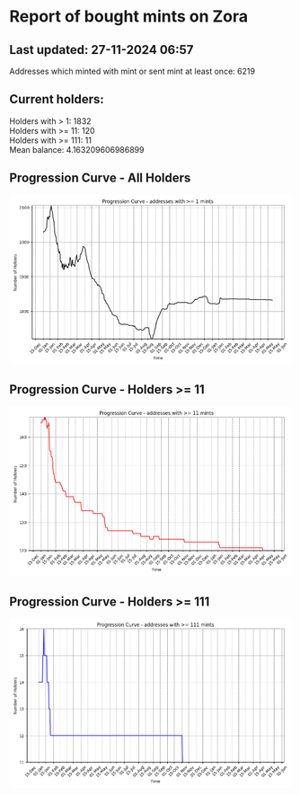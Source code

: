 # Report of bought mints on Zora
## Last updated: 27-11-2024 06:57
Addresses which minted with mint or sent mint at least once: 6219

## Current holders:
Holders with > 1: 1832  
Holders with >= 11: 120  
Holders with >= 111: 11  
Mean balance: 4.163209606986899  

## Progression Curve - All Holders
![addresses with >= 1 mint](progression_curve_all.png)
## Progression Curve - Holders >= 11
![addresses with >= 11 mints](progression_curve_gt_11.png)
## Progression Curve - Holders >= 111
![addresses with >= 111 mints](progression_curve_gt_111.png)

